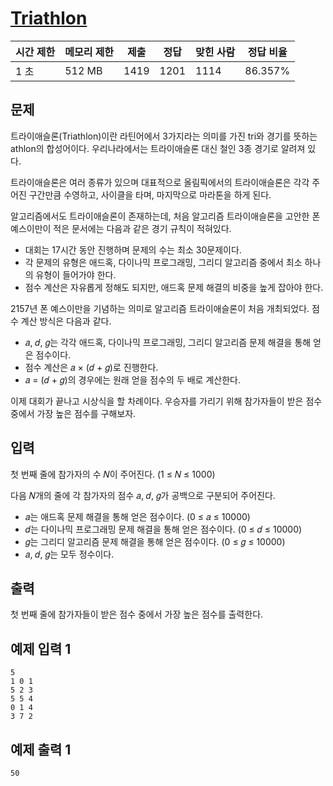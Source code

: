 # [Triathlon](https://www.acmicpc.net/problem/25600)

| 시간 제한 | 메모리 제한 | 제출 | 정답 | 맞힌 사람 | 정답 비율 |
| --- | --- | --- | --- | --- | --- |
| 1 초 | 512 MB | 1419 | 1201 | 1114 | 86.357% |

## 문제

트라이애슬론(Triathlon)이란 라틴어에서 3가지라는 의미를 가진 tri와 경기를 뜻하는 athlon의 합성어이다. 우리나라에서는 트라이애슬론 대신 철인 3종 경기로 알려져 있다.

트라이애슬론은 여러 종류가 있으며 대표적으로 올림픽에서의 트라이애슬론은 각각 주어진 구간만큼 수영하고, 사이클을 타며, 마지막으로 마라톤을 하게 된다.

알고리즘에서도 트라이애슬론이 존재하는데, 처음 알고리즘 트라이애슬론을 고안한 폰 예스이만이 적은 문서에는 다음과 같은 경기 규칙이 적혀있다.

- 대회는 17시간 동안 진행하며 문제의 수는 최소 30문제이다.
- 각 문제의 유형은 애드혹, 다이나믹 프로그래밍, 그리디 알고리즘 중에서 최소 하나의 유형이 들어가야 한다.
- 점수 계산은 자유롭게 정해도 되지만, 애드혹 문제 해결의 비중을 높게 잡아야 한다.

2157년 폰 예스이만을 기념하는 의미로 알고리즘 트라이애슬론이 처음 개최되었다. 점수 계산 방식은 다음과 같다.

- 𝑎, 𝑑, 𝑔는 각각 애드혹, 다이나믹 프로그래밍, 그리디 알고리즘 문제 해결을 통해 얻은 점수이다.
- 점수 계산은 𝑎 × (𝑑 + 𝑔)로 진행한다.
- 𝑎 = (𝑑 + 𝑔)의 경우에는 원래 얻을 점수의 두 배로 계산한다.

이제 대회가 끝나고 시상식을 할 차례이다. 우승자를 가리기 위해 참가자들이 받은 점수 중에서 가장 높은 점수를 구해보자.

## 입력

첫 번째 줄에 참가자의 수 𝑁이 주어진다. (1 ≤ 𝑁 ≤ 1000)

다음 𝑁개의 줄에 각 참가자의 점수 𝑎, 𝑑, 𝑔가 공백으로 구분되어 주어진다.

- 𝑎는 애드혹 문제 해결을 통해 얻은 점수이다. (0 ≤ 𝑎 ≤ 10000)
- 𝑑는 다이나믹 프로그래밍 문제 해결을 통해 얻은 점수이다. (0 ≤ 𝑑 ≤ 10000)
- 𝑔는 그리디 알고리즘 문제 해결을 통해 얻은 점수이다. (0 ≤ 𝑔 ≤ 10000)
- 𝑎, 𝑑, 𝑔는 모두 정수이다.

## 출력

첫 번째 줄에 참가자들이 받은 점수 중에서 가장 높은 점수를 출력한다.

## 예제 입력 1

```
5
1 0 1
5 2 3
5 5 4
0 1 4
3 7 2

```

## 예제 출력 1

```
50
```
